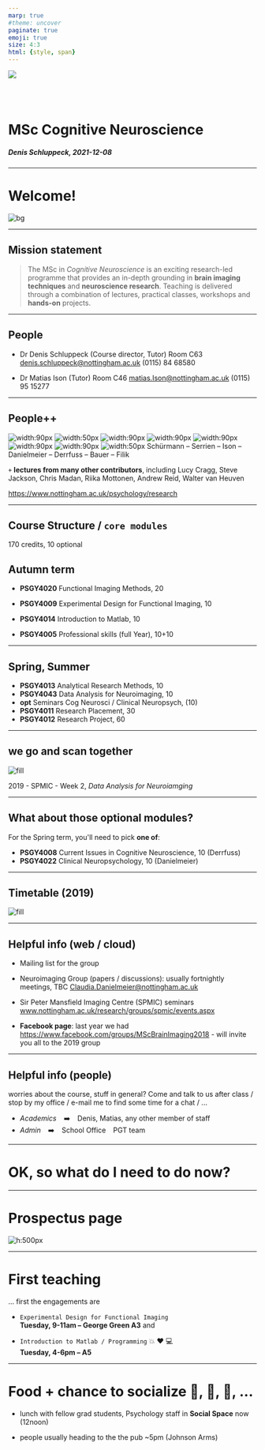 ```yaml
---
marp: true
#theme: uncover
paginate: true
emoji: true
size: 4:3
html: {style, span}
---
```


![](UoN-Logo.png)


<br>
<br>

# MSc Cognitive Neuroscience


##### Denis Schluppeck, 2021-12-08
---

# Welcome!

![bg](slide-bg.png)


---
## Mission statement
> The MSc in *Cognitive Neuroscience* is an exciting research-led programme that provides an in-depth grounding in **brain imaging techniques** and **neuroscience research**. Teaching is delivered through a combination of lectures, practical classes, workshops and **hands-on** projects.



---
## People

- Dr Denis Schluppeck (Course director, Tutor)
Room C63
denis.schluppeck@nottingham.ac.uk
(0115) 84 68580


- Dr Matias Ison (Tutor)
Room C46
matias.Ison@nottingham.ac.uk
(0115) 95 15277

---
## People++


![width:90px](rs_martin.schuermann.png)    ![width:50px](rs_debbie.serrien.png) ![width:90px](rs_denis.schluppeck.png)  ![width:90px](rs_matias.ison.png)  ![width:90px](rs_claudia.danielmeier.png) ![width:90px](rs_jan.derrfuss.png)    ![width:90px](rs_markus.bauer.png) ![width:50px](rs_ruth.filik.png)
Schürmann – Serrien – Ison – Danielmeier – Derrfuss – Bauer  – Filik

`+` **lectures from many other contributors**, including Lucy Cragg, Steve Jackson, Chris Madan, Riika Mottonen, Andrew Reid, Walter van Heuven



https://www.nottingham.ac.uk/psychology/research

---

## Course Structure / ``core modules``

170 credits, 10 optional

## Autumn term

- **PSGY4020**	Functional Imaging Methods,	20		
- **PSGY4009**	Experimental Design for Functional Imaging,	10		
- **PSGY4014**	Introduction to Matlab,	10		


- **PSGY4005**	Professional skills (full Year),	10+10	


---

## Spring, Summer

- **PSGY4013**	Analytical Research Methods,		10	
- **PSGY4043**	Data Analysis for Neuroimaging,		10	
- **opt**	Seminars Cog Neurosci / Clinical Neuropsych,		(10)	
- **PSGY4011**	Research Placement,		 30	
- **PSGY4012**	Research Project,	60

---

## we go and scan together

![fill](scanning-spmic.jpg)

2019 - SPMIC - Week 2, *Data Analysis for Neuroiamging*

---

## What about those optional modules?

For the Spring term, you'll need to pick **one of**:

- **PSGY4008** Current Issues in Cognitive Neuroscience, 10  (Derrfuss)
- **PSGY4022** Clinical Neuropsychology, 10   (Danielmeier)


---

## Timetable (2019)


![fill](2019-autumn-timetable-presentation.png)



---

## Helpful info (web / cloud)

- Mailing list for the group

- Neuroimaging Group (papers / discussions): usually fortnightly meetings, TBC Claudia.Danielmeier@nottingham.ac.uk

- Sir Peter Mansfield Imaging Centre (SPMIC) seminars www.nottingham.ac.uk/research/groups/spmic/events.aspx

- **Facebook page**: last year we had https://www.facebook.com/groups/MScBrainImaging2018 - will invite you all to the 2019 group

---

## Helpful info (people)

worries about the course, stuff in general? Come and talk to us after class / stop by my office / e-mail me to find some time for a chat / ...

+ *Academics*  &ensp; :arrow_right: &ensp;  Denis, Matias, any other member of staff
+ *Admin*  &ensp; :arrow_right: &ensp; School Office  &ensp; PGT team


---

# OK, so what do I need to do now?

---

# Prospectus page

![h:500px](msc-prospectus.png)

---


# First teaching 

... first the engagements are

- `Experimental Design for Functional Imaging`<br> **Tuesday, 9-11am  – George Green A3** and

- ``Introduction to Matlab / Programming`` :boom: :heart: :computer: <br>	**Tuesday, 4-6pm  – A5**

---

# Food + chance to socialize :fries:, :green_apple:, :bread:, ...

- lunch with fellow grad students, Psychology staff in **Social Space** now (12noon)

- people usually heading to the the pub ~5pm (Johnson Arms)

